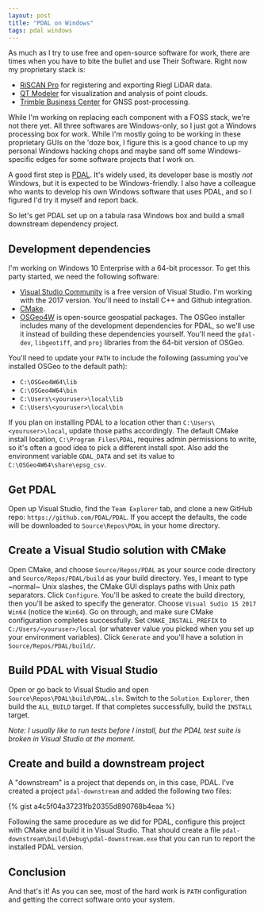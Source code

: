 ```yaml
---
layout: post
title: "PDAL on Windows"
tags: pdal windows
---
```


As much as I try to use free and open-source software for work, there are times when you have to bite the bullet and use Their Software.
Right now my proprietary stack is:

- [RiSCAN Pro](http://www.riegl.com/index.php?id=221) for registering and exporting Riegl LiDAR data.
- [QT Modeler](http://appliedimagery.com/) for visualization and analysis of point clouds.
- [Trimble Business Center](http://www.trimble.com/survey/trimble-business-center.aspx) for GNSS post-processing.

While I'm working on replacing each component with a FOSS stack, we're not there yet.
All three softwares are Windows-only, so I just got a Windows processing box for work.
While I'm mostly going to be working in these proprietary GUIs on the 'doze box, I figure this is a good chance to up my personal Windows hacking chops and maybe sand off some Windows-specific edges for some software projects that I work on.

A good first step is [PDAL](https://www.pdal.io/).
It's widely used, its developer base is mostly *not* Windows, but it is expected to be Windows-friendly.
I also have a colleague who wants to develop his own Windows software that uses PDAL, and so I figured I'd try it myself and report back.

So let's get PDAL set up on a tabula rasa Windows box and build a small downstream dependency project.

## Development dependencies

I'm working on Windows 10 Enterprise with a 64-bit processor.
To get this party started, we need the following software:

- [Visual Studio Community](https://www.visualstudio.com/free-developer-offers/) is a free version of Visual Studio.
  I'm working with the 2017 version.
  You'll need to install C++ and Github integration.
- [CMake](https://cmake.org/).
- [OSGeo4W](https://trac.osgeo.org/osgeo4w/) is open-source geospatial packages.
  The OSGeo installer includes many of the development dependencies for PDAL, so we'll use it instead of building these dependencies yourself.
  You'll need the `gdal-dev`, `libgeotiff`, and `proj` libraries from the 64-bit version of OSGeo.

You'll need to update your `PATH` to include the following (assuming you've installed OSGeo to the default path):

- `C:\OSGeo4W64\lib`
- `C:\OSGeo4W64\bin`
- `C:\Users\<youruser>\local\lib`
- `C:\Users\<youruser>\local\bin`

If you plan on installing PDAL to a location other than `C:\Users\<youruser>\local`, update those paths accordingly.
The default CMake install location, `C:\Program Files\PDAL`, requires admin permissions to write, so it's often a good idea to pick a different install spot.
Also add the environment variable `GDAL_DATA` and set its value to `C:\OSGeo4W64\share\epsg_csv`.

## Get PDAL

Open up Visual Studio, find the `Team Explorer` tab, and clone a new GitHub repo: `https://github.com/PDAL/PDAL`.
If you accept the defaults, the code will be downloaded to `Source\Repos\PDAL` in your home directory.

## Create a Visual Studio solution with CMake

Open CMake, and choose `Source/Repos/PDAL` as your source code directory and `Source/Repos/PDAL/build` as your build directory.
Yes, I meant to type ~normal~ Unix slashes, the CMake GUI displays paths with Unix path separators.
Click `Configure`.
You'll be asked to create the build directory, then you'll be asked to specify the generator.
Choose `Visual Sudio 15 2017 Win64` (notice the `Win64`).
Go on through, and make sure CMake configuration completes successfully.
Set `CMAKE_INSTALL_PREFIX` to `C:/Users/<youruser>/local` (or whatever value you picked when you set up your environment variables).
Click `Generate` and you'll have a solution in `Source/Repos/PDAL/build/`.

## Build PDAL with Visual Studio

Open or go back to Visual Studio and open `Source\Repos\PDAL\build\PDAL.sln`.
Switch to the `Solution Explorer`, then build the `ALL_BUILD` target.
If that completes successfully, build the `INSTALL` target.

*Note: I usually like to run tests before I install, but the PDAL test suite is broken in Visual Studio at the moment.*

## Create and build a downstream project

A "downstream" is a project that depends on, in this case, PDAL.
I've created a project `pdal-downstream` and added the following two files:

{% gist a4c5f04a37231fb20355d890768b4eaa %}

Following the same procedure as we did for PDAL, configure this project with CMake and build it in Visual Studio.
That should create a file `pdal-downstream\build\Debug\pdal-downstream.exe` that you can run to report the installed PDAL version.

## Conclusion

And that's it!
As you can see, most of the hard work is `PATH` configuration and getting the correct software onto your system.
